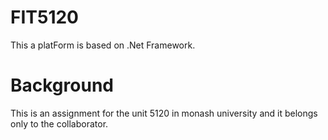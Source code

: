 # FIT5120
This a platForm is based on .Net Framework.

# Background
This is an assignment for the unit 5120 in monash university and it belongs only to the collaborator.

